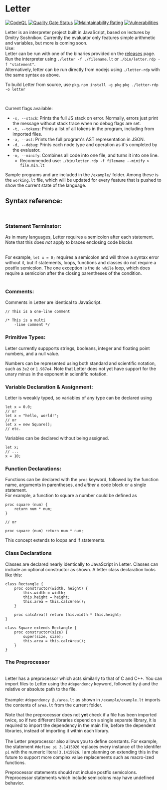 # Letter 
[![CodeQL](https://github.com/willothy/Letter/actions/workflows/codeql-analysis.yml/badge.svg?branch=main)](https://github.com/willothy/Letter/actions/workflows/codeql-analysis.yml)
[![Quality Gate Status](https://sonarcloud.io/api/project_badges/measure?project=willothy_Letter&metric=alert_status)](https://sonarcloud.io/summary/new_code?id=willothy_Letter)
[![Maintainability Rating](https://sonarcloud.io/api/project_badges/measure?project=willothy_Letter&metric=sqale_rating)](https://sonarcloud.io/summary/new_code?id=willothy_Letter)
[![Vulnerabilities](https://sonarcloud.io/api/project_badges/measure?project=willothy_Letter&metric=vulnerabilities)](https://sonarcloud.io/summary/new_code?id=willothy_Letter)



Letter is an interpreter project built in JavaScript, based on lectures by Dmitry Soshnikov.
Currently the evaluator only features simple arithmetic and variables, but more is coming soon.
<br>
Use:<br>
Letter can be run with one of the binaries provided on the [releases](https://github.com/willothy/Letter/releases/) page.
Run the interpreter using `./letter -f ./filename.lt` or `./bin/letter.rdp -f "statement"`.<br>
Alternatively, letter can be run directly from nodejs using `./letter-rdp` with the same syntax as above.<br>

To build Letter from source, use `pkg`.
`npm install -g pkg`
`pkg ./letter-rdp -o letter`

<br>

Current flags available:
- `-s, --stack`: Prints the full JS stack on error. Normally, errors just print the message without stack trace when no debug flags are set.
- `-t, --tokens`: Prints a list of all tokens in the program, including from imported files.
- `-a, --ast`: Prints the full program's AST representation in JSON.
- `-d, --debug`: Prints each node type and operation as it's completed by the evaluator.
- `-m, --minify`: Combines all code into one file, and turns it into one line.
    - Recommended use: `./bin/letter.rdp -f filename --minify > file.min.lt`

Sample programs and are included in the `/example/` folder. Among these is the `working.lt` file, which will be updated for every feature that is pushed to show the current state of the language.<br>

## Syntax reference:
<br>

### Statement Terminator:
As in many languages, Letter requires a semicolon after each statement. Note that this does *not* apply to braces enclosing code blocks
<br><br>

For example, `let x = 0;` requires a semicolon and will throw a syntax error without it, but if statements, loops, functions and classes do not require a postfix semicolon. The one exception is the `do while` loop, which does require a semicolon after the closing parentheses of the condition.
<br><br>

### Comments:
Comments in Letter are identical to JavaScript.

    // This is a one-line comment

    /* This is a multi
        -line comment */

### Primitive Types:
Letter currently suppports strings, booleans, integer and floating point numbers, and a null value. <br>

Numbers can be represented using both standard and scientific notation, such as `3e2` or `1.987e4`. Note that Letter does not yet have support for the unary minus in the exponent in scientific notation.

### Variable Declaration & Assignment:  
Letter is weeakly typed, so variables of any type can be declared using
    
    let x = 0.0;
    // or 
    let x = "hello, world!";
    // or
    let x = new Square();
    // etc.

Variables can be declared without being assigned. 

    let x;
    // ... 
    x = 10;

### Function Declarations:
Functions can be declared with the `proc` keyword, followed by the function name, arguments in parentheses, and *either* a code block or a single statement. <br>
For example, a function to square a number could be defined as 

    proc square (num) {
        return num * num;
    }

    // or

    proc square (num) return num * num;

This concept extends to loops and if statements.
### Class Declarations
Classes are declared nearly identically to JavaScript in Letter. Classes can include an optional constructor as shown. A letter class declaration looks like this:

    class Rectangle {
        proc constructor(width, height) {
            this.width = width;
            this.height = height;
            this.area = this.calcArea();
        }

        proc calcArea() return this.width * this.height;
    }

    class Square extends Rectangle {
        proc constructor(size) {
            super(size, size);
            this.area = this.calcArea();
        }
    }


### The Preprocessor
<br>Letter has a preprocessor which acts similarly to that of C and C++. You can import files to Letter using the `#dependency` keyword, followed by `@` and the relative or absolute path to the file.<br><br>
Example: `#dependency @./area.lt` as shown in `/example/example.lt` imports the contents of `area.lt` from the current folder.<br>

Note that the preprocessor does not **yet** check if a file has been imported twice, so if two different libraries depend on a single separate library, it is required to import the dependency in the main file, before the dependent libraries, instead of importing it within each library. <br><br>
The Letter preprocessor also allows you to define constants. For example, the statement `#define pi 3.1415926` replaces every instance of the identifer `pi` with the numeric literal `3.1415926`. I am planning on extending this in the future to support more complex value replacements such as macro-ized functions.

Preprocessor statements should not include postfix semicolons. Preprocessor statements which include semicolons may have undefined behavior.
